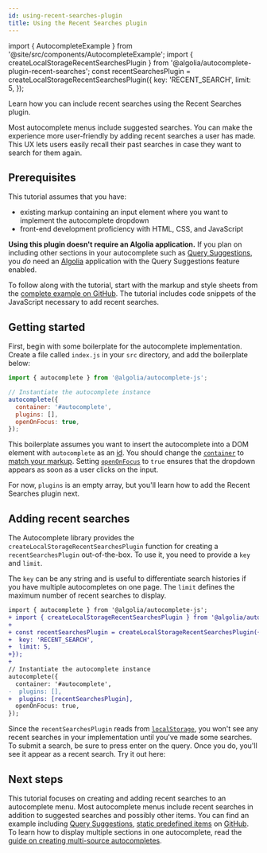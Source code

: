 ```yaml
---
id: using-recent-searches-plugin
title: Using the Recent Searches plugin
---
```

import { AutocompleteExample } from '@site/src/components/AutocompleteExample';
import { createLocalStorageRecentSearchesPlugin } from '@algolia/autocomplete-plugin-recent-searches';
const recentSearchesPlugin = createLocalStorageRecentSearchesPlugin({
  key: 'RECENT_SEARCH',
  limit: 5,
});

Learn how you can include recent searches using the Recent Searches plugin.

Most autocomplete menus include suggested searches. You can make the experience more user-friendly by adding recent searches a user has made. This UX lets users easily recall their past searches in case they want to search for them again.

## Prerequisites

This tutorial assumes that you have:
- existing markup containing an input element where you want to implement the autocomplete dropdown
- front-end development proficiency with HTML, CSS, and JavaScript

**Using this plugin doesn't require an Algolia application.** If you plan on including other sections in your autocomplete such as [Query Suggestions](using-query-suggestions-plugin), you _do_ need an [Algolia](https://www.algolia.com/) application with the Query Suggestions feature enabled.

To follow along with the tutorial, start with the markup and style sheets from the [complete example on GitHub](https://github.com/algolia/doc-code-samples/tree/autocomplete-v1/Autocomplete/multi-source). The tutorial includes code snippets of the JavaScript necessary to add recent searches.

## Getting started

First, begin with some boilerplate for the autocomplete implementation. Create a file called `index.js` in your `src` directory, and add the boilerplate below:

```js
import { autocomplete } from '@algolia/autocomplete-js';

// Instantiate the autocomplete instance
autocomplete({
  container: '#autocomplete',
  plugins: [],
  openOnFocus: true,
});
```

This boilerplate assumes you want to insert the autocomplete into a DOM element with `autocomplete` as an [id](https://developer.mozilla.org/en-US/docs/Web/HTML/Global_attributes/id). You should change the [`container`](autocomplete-js/#container) to [match your markup](basic-options). Setting [`openOnFocus`](autocomplete-js/#openonfocus) to `true` ensures that the dropdown appears as soon as a user clicks on the input.

For now, `plugins` is an empty array, but you'll learn how to add the Recent Searches plugin next.

## Adding recent searches

The  Autocomplete library provides the `createLocalStorageRecentSearchesPlugin` function for creating a `recentSearchesPlugin`  out-of-the-box. To use it, you need to provide a `key` and `limit`.

The `key` can be any string and is useful to differentiate search histories if you have multiple autocompletes on one page. The `limit` defines the maximum number of recent searches to display.

```diff
import { autocomplete } from '@algolia/autocomplete-js';
+ import { createLocalStorageRecentSearchesPlugin } from '@algolia/autocomplete-plugin-recent-searches';
+
+ const recentSearchesPlugin = createLocalStorageRecentSearchesPlugin({
+  key: 'RECENT_SEARCH',
+  limit: 5,
+});
+
// Instantiate the autocomplete instance
autocomplete({
  container: '#autocomplete',
-  plugins: [],
+  plugins: [recentSearchesPlugin],
  openOnFocus: true,
});
```

Since the `recentSearchesPlugin` reads from [`localStorage`](https://developer.mozilla.org/en-US/docs/Web/API/Window/localStorage), you won't see any recent searches in your implementation until you've made some searches. To submit a search, be sure to press enter on the query. Once you do, you'll see it appear as a recent search. Try it out here:

<AutocompleteExample
  plugins={[recentSearchesPlugin]}
  openOnFocus={true}
/>

## Next steps

This tutorial focuses on creating and adding recent searches to an autocomplete menu. Most autocomplete menus include recent searches in addition to suggested searches and possibly other items. You can find an example including [Query Suggestions](using-query-suggestions-plugin), [static predefined items](sources#using-static-sources) on [GitHub](https://github.com/algolia/doc-code-samples/tree/autocomplete-v1/Autocomplete/multi-source).  To learn how to display multiple sections in one autocomplete, read the [guide on creating multi-source autocompletes](creating-multi-source-autocompletes).

